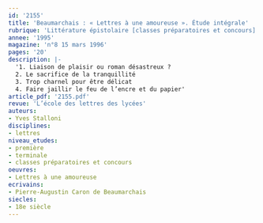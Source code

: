 ```yaml
---
id: '2155'
title: 'Beaumarchais : « Lettres à une amoureuse ». Étude intégrale'
rubrique: 'Littérature épistolaire [classes préparatoires et concours]'
annee: '1995'
magazine: 'n°8 15 mars 1996'
pages: '20'
description: |-
  '1. Liaison de plaisir ou roman désastreux ?
  2. Le sacrifice de la tranquillité
  3. Trop charnel pour être délicat
  4. Faire jaillir le feu de l’encre et du papier'
article_pdf: '2155.pdf'
revue: 'L’école des lettres des lycées'
auteurs:
- Yves Stalloni
disciplines:
- lettres
niveau_etudes:
- première
- terminale
- classes préparatoires et concours
oeuvres:
- Lettres à une amoureuse
ecrivains:
- Pierre-Augustin Caron de Beaumarchais
siecles:
- 18e siècle
---
```

